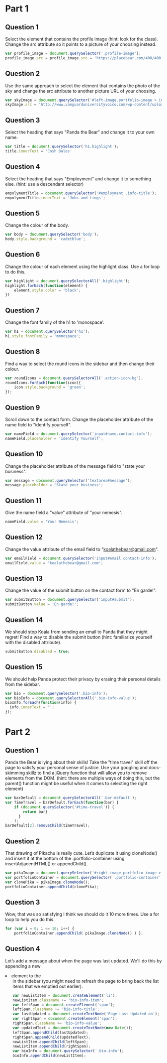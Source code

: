 # Part 1
## Question 1
Select the element that contains the profile image (hint: look for the class). Change the src attribute so it points to a picture of your choosing instead.

```javascript
var profile_image = document.querySelector('.profile-image');
profile_image.src = profile_image.src = 'https://placebear.com/400/400';
```

## Question 2
Use the same approach to select the element that contains the photo of the sky and change the src attribute to another picture URL of your choosing.

```javascript
var skyImage = document.querySelector('#left-image.portfolio-image > img');
skyImage.src = 'http://www.vanguarduniversityvoice.com/wp-content/uploads/2016/10/starry-sky-forest-325x225.jpg';
```


## Question 3
Select the heading that says "Panda the Bear" and change it to your own name.

```javascript
var title = document.querySelector('h1.highlight');
title.innerText = 'Josh Dales'
```


## Question 4
Select the heading that says "Employment" and change it to something else. (hint: use a descendant selector)

```javascript
empolymentTitle = document.querySelector('#employment .info-title');
empolymentTitle.innerText = 'Jobs and tings';
```


## Question 5
Change the colour of the body.

```javascript
var body = document.querySelector('body');
body.style.background = 'cadetblue';
```


## Question 6
Change the colour of each element using the highlight class. Use a for loop to do this.

```javascript
var highlight = document.querySelectorAll('.highlight');
highlight.forEach(function(element) {
    element.style.color = 'black';
})
```


## Question 7
Change the font family of the h1 to 'monospace'.

```javascript
var h1 = document.querySelector('h1');
h1.style.fontFamily = 'monospace';
```


## Question 8
Find a way to select the round icons in the sidebar and then change their colour.

```javascript
var roundIcons = document.querySelectorAll('.action-icon-bg');
roundIcons.forEach(function(icon){
    icon.style.background = 'green';
});
```


## Question 9
Scroll down to the contact form. Change the placeholder attribute of the name field to "identify yourself".

```javascript
var nameField = document.querySelector('input#name.contact-info');
nameField.placeholder = 'Identify Yourself';
```


## Question 10
Change the placeholder attribute of the message field to "state your business".

```javascript
var message = document.querySelector('textarea#message');
message.placeholder = 'State your business';
```


## Question 11
Give the name field a "value" attribute of "your nemesis".

```javascript
nameField.value = 'Your Nemesis';
```

## Question 12
Change the value attribute of the email field to "koalathebear@gmail.com".

```javascript
var emailField = document.querySelector('input#email.contact-info');
emailField.value = 'koalathebear@gmail.com';
```

## Question 13
Change the value of the submit button on the contact form to "En garde!".

```javascript
var submitButton = document.querySelector('input#submit');
submitButton.value = 'En garde!';
```

## Question 14
We should stop Koala from sending an email to Panda that they might regret! Find a way to disable the submit button (hint: familiarize yourself with the disabled attribute).

```javascript
submitButton.disabled = true;
```

## Question 15
We should help Panda protect their privacy by erasing their personal details from the sidebar.

```javascript
var bio = document.querySelector('.bio-info');
var bioInfo = document.querySelectorAll('.bio-info-value');
bioInfo.forEach(function(info) {
  info.innerText = '';
});
```


# Part 2
## Question 1
Panda the Bear is lying about their skills! Take the "time travel" skill off the page to satisfy your personal sense of justice. Use your googling and docs-skimming skillz to find a jQuery function that will allow you to remove elements from the DOM. (hint: there are multiple ways of doing this, but the parent() function might be useful when it comes to selecting the right element)

```javascript
var barDefault = document.querySelectorAll('.bar-default');
var TimeTravel = barDefault.forEach(function(bar) {
    if (document.querySelector('#time-travel')) {
        return bar}
      }
    );
barDefault[2].removeChild(timeTravel);
```

## Question 2
That drawing of Pikachu is really cute. Let’s duplicate it using cloneNode() and insert it at the bottom of the .portfolio-container using insertAdjacentHTML() or appendChild().

```javascript
var pikaImage = document.querySelector('#right-image.portfolio-image > img');
var portfolioContainer = document.querySelector('.portfolio-container');
var clonePika = pikaImage.cloneNode();
portfolioContainer.appendChild(clonePika);
```
## Question 3
Wow, that was so satisfying I think we should do it 10 more times. Use a for loop to help you do this.

```javascript
for (var i = 0; i <= 10; i++) {
    portfolioContainer.appendChild( pikaImage.cloneNode() ) };
```

## Question 4
Let’s add a message about when the page was last updated. We'll do this by appending a new <li> element to the <ul> in the sidebar (you might need to refresh the page to bring back the list items that we emptied out earlier).

```javascript
var newListItem = document.createElement('li');
newListItem.className += 'bio-info-item';
var leftSpan = document.createElement('span');
leftSpan.className += 'bio-info-title';
var lastUpdated = document.createTextNode('Page Last Updated on');
var rightSpan = document.createElement('span');
rightSpan.className += 'bio-info-value';
var updatedText = document.createTextNode(new Date());
leftSpan.appendChild(lastUpdated);
rightSpan.appendChild(updatedText);
newListItem.appendChild(leftSpan);
newListItem.appendChild(rightSpan);
var bioInfo = document.querySelector('.bio-info');
bioInfo.appendChild(newListItem);

```
